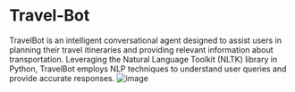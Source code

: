# Travel-Bot
TravelBot is an intelligent conversational agent designed to assist users in planning their travel itineraries and providing relevant information about  transportation.  Leveraging the Natural Language Toolkit (NLTK) library in Python, TravelBot employs NLP  techniques to understand user queries and provide accurate responses.
![image](https://github.com/Yashmenaria1/Travel-Bot/assets/107399779/1fe582aa-e1e3-408c-8130-a548c9c17154)
